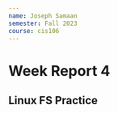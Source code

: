```yaml
---
name: Joseph Samaan
semester: Fall 2023
course: cis106
---
```


# Week Report 4

## Linux FS Practice

